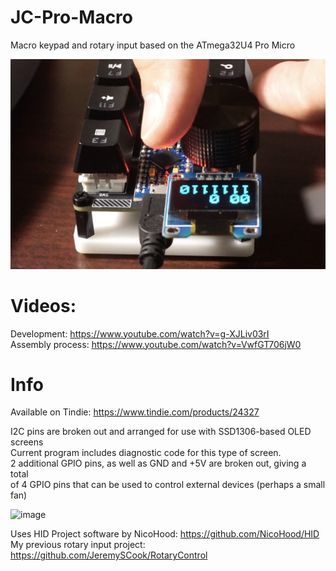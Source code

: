 # JC-Pro-Macro

Macro keypad and rotary input based on the ATmega32U4 Pro Micro

![image](JCPM1.jpg)

# Videos:

Development:       https://www.youtube.com/watch?v=g-XJLiv03rI  
Assembly process:  https://www.youtube.com/watch?v=VwfGT706jW0 

# Info

Available on Tindie: https://www.tindie.com/products/24327

I2C pins are broken out and arranged for use with SSD1306-based OLED screens  
Current program includes diagnostic code for this type of screen.  
2 additional GPIO pins, as well as GND and +5V are broken out, giving a total  
of 4 GPIO pins that can be used to control external devices (perhaps a small fan)

![image](JCPMFAN.png)

Uses HID Project software by NicoHood: https://github.com/NicoHood/HID  
My previous rotary input project: https://github.com/JeremySCook/RotaryControl
